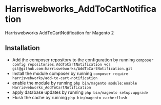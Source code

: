 # Harriswebworks_AddToCartNotification
Harriswebworks AddToCartNotification for Magento 2


## Installation


 - Add the composer repository to the configuration by running `composer config repositories.AddToCartNotification vcs git@github.com:harriswebworks/AddToCartNotification.git`
 - Install the module composer by running `composer require harriswebworks/add-to-cart-notification`
 - enable the module by running `php bin/magento module:enable Harriswebworks_AddToCartNotification`
 - apply database updates by running `php bin/magento setup:upgrade`
 - Flush the cache by running `php bin/magento cache:flush`


